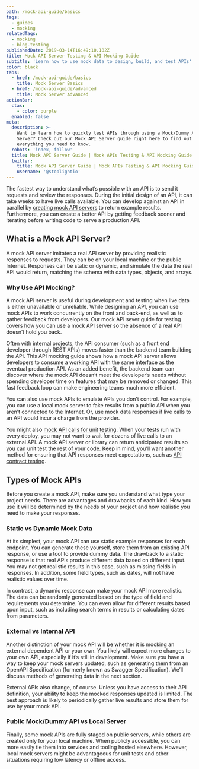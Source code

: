 ```yaml
---
path: /mock-api-guide/basics
tags:
  - guides
  - mocking
relatedTags:
  - mocking
  - blog-testing
publishedDate: 2019-03-14T16:49:10.182Z
title: Mock API Server Testing & API Mocking Guide
subtitle: 'Learn how to use mock data to design, build, and test APIs'
color: black
tabs:
  - href: /mock-api-guide/basics
    title: Mock Server Basics
  - href: /mock-api-guide/advanced
    title: Mock Server Advanced
actionBar:
  ctas:
    - color: purple
  enabled: false
meta:
  description: >-
    Want to learn how to quickly test APIs through using a Mock/Dummy API
    Server? Check out our Mock API Server guide right here to find out
    everything you need to know.
  robots: 'index, follow'
  title: Mock API Server Guide | Mock APIs Testing & API Mocking Guide Online
  twitter:
    title: Mock API Server Guide | Mock APIs Testing & API Mocking Guide Online
    username: '@stoplightio'
---
```


The fastest way to understand what’s possible with an API is to send it requests and review the responses. During the initial design of an API, it can take weeks to have live calls available. You can develop against an API in parallel by [creating mock API servers](/mocking/server/) to return example results. Furthermore, you can create a better API by getting feedback sooner and iterating before writing code to serve a production API.

## What is a Mock API Server?

A mock API server imitates a real API server by providing realistic responses to requests. They can be on your local machine or the public Internet. Responses can be static or dynamic, and simulate the data the real API would return, matching the schema with data types, objects, and arrays.

### Why Use API Mocking?

A mock API server is useful during development and testing when live data is either unavailable or unreliable. While designing an API, you can use mock APIs to work concurrently on the front and back-end, as well as to gather feedback from developers. Our mock API sever guide for testing covers how you can use a mock API server so the absence of a real API doesn’t hold you back.

Often with internal projects, the API consumer (such as a front end developer through REST APIs) moves faster than the backend team building the API. This API mocking guide shows how a mock API server allows developers to consume a working API with the same interface as the eventual production API. As an added benefit, the backend team can discover where the mock API doesn’t meet the developer’s needs without spending developer time on features that may be removed or changed. This fast feedback loop can make engineering teams much more efficient.

You can also use mock APIs to emulate APIs you don’t control. For example, you can use a local mock server to fake results from a public API when you aren’t connected to the Internet. Or, use mock data responses if live calls to an API would incur a charge from the provider.

You might also [mock API calls for unit testing](/blog/the-fundamentals-of-http-api-unit-testing-2c55cd0c7634/). When your tests run with every deploy, you may not want to wait for dozens of live calls to an external API. A mock API server or library can return anticipated results so you can unit test the rest of your code. Keep in mind, you’ll want another method for ensuring that API responses meet expectations, such as [API contract testing](https://docs.stoplight.io/testing/leveraging-openapi/contract-testing).

## Types of Mock APIs

Before you create a mock API, make sure you understand what type your project needs. There are advantages and drawbacks of each kind. How you use it will be determined by the needs of your project and how realistic you need to make your responses.

### Static vs Dynamic Mock Data

At its simplest, your mock API can use static example responses for each endpoint. You can generate these yourself, store them from an existing API response, or use a tool to provide dummy data. The drawback to a static response is that real APIs produce different data based on different input. You may not get realistic results in this case, such as missing fields in responses. In addition, some field types, such as dates, will not have realistic values over time.

In contrast, a dynamic response can make your mock API more realistic. The data can be randomly generated based on the type of field and requirements you determine. You can even allow for different results based upon input, such as including search terms in results or calculating dates from parameters.

### External vs Internal API

Another distinction of your mock API will be whether it is mocking an external dependent API or your own. You likely will expect more changes to your own API, especially if it’s still in development. Make sure you have a way to keep your mock servers updated, such as generating them from an OpenAPI Specification (formerly known as Swagger Specification). We’ll discuss methods of generating data in the next section.

External APIs also change, of course. Unless you have access to their API definition, your ability to keep the mocked responses updated is limited. The best approach is likely to periodically gather live results and store them for use by your mock API.

### Public Mock/Dummy API vs Local Server

Finally, some mock APIs are fully staged on public servers, while others are created only for your local machine. When publicly accessible, you can more easily tie them into services and tooling hosted elsewhere. However, local mock servers might be advantageous for unit tests and other situations requiring low latency or offline access.

